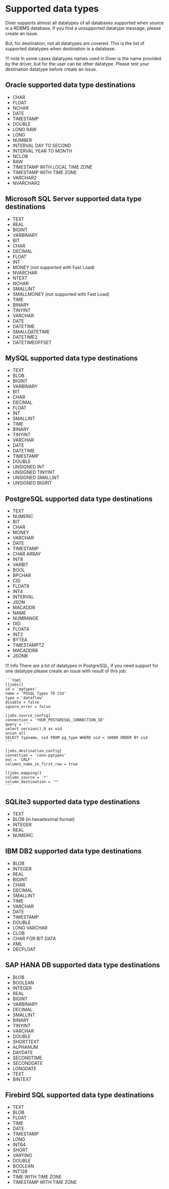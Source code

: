 # Supported data types

Dixer supports almost all datatypes of all databases supported when source is a RDBMS database, if you find a unsupported datatype message, please create an issue.

But, for destination, not all datatypes are covered. This is the list of supported datatypes when destination is a database.

!!! note
    In some cases datatypes names used in Dixer is the name provided by the driver, but for the user can be other datatype. Please test your destination datatype before create an issue.

## Oracle supported data type destinations

- CHAR
- FLOAT
- NCHAR
- DATE
- TIMESTAMP
- DOUBLE
- LONG RAW
- LONG
- NUMBER
- INTERVAL DAY TO SECOND
- INTERVAL YEAR TO MONTH
- NCLOB
- RAW
- TIMESTAMP WITH LOCAL TIME ZONE
- TIMESTAMP WITH TIME ZONE
- VARCHAR2
- NVARCHAR2

## Microsoft SQL Server supported data type destinations

- TEXT
- REAL
- BIGINT
- VARBINARY
- BIT
- CHAR
- DECIMAL
- FLOAT
- INT
- MONEY (not supported with Fast Load)
- NVARCHAR
- NTEXT
- NCHAR
- SMALLINT
- SMALLMONEY (not supported with Fast Load)
- TIME
- BINARY
- TINYINT
- VARCHAR
- DATE
- DATETIME
- SMALLDATETIME
- DATETIME2
- DATETIMEOFFSET

## MySQL supported data type destinations

- TEXT
- BLOB
- BIGINT
- VARBINARY
- BIT
- CHAR
- DECIMAL
- FLOAT
- INT
- SMALLINT
- TIME
- BINARY
- TINYINT
- VARCHAR
- DATE
- DATETIME
- TIMESTAMP
- DOUBLE
- UNSIGNED INT
- UNSIGNED TINYINT
- UNSIGNED SMALLINT
- UNSIGNED BIGINT

## PostgreSQL supported data type destinations

- TEXT
- NUMERIC
- BIT
- CHAR
- MONEY
- VARCHAR
- DATE
- TIMESTAMP
- CHAR ARRAY
- INT8
- VARBIT
- BOOL
- BPCHAR
- CID
- FLOAT8
- INT4
- INTERVAL
- JSON
- MACADDR
- NAME
- NUMRANGE
- OID
- FLOAT4
- INT2
- BYTEA
- TIMESTAMPTZ
- MACADDR8
- JSONB

!!! info
    There are a lot of datatypes in PostgreSQL, if you need support for one datatype please create an issue with result of this job:

    ```toml
    [[jobs]]
    id = 'pgtypes'
    name = 'PGSQL Types TO CSV'
    type = 'dataflow'
    disable = false
    ignore_error = false

    [jobs.source_config]
    connection = 'YOUR_POSTGRESQL_CONNECTION_ID'
    query = '''
    select version(),0 as oid
    union all
    SELECT typname, oid FROM pg_type WHERE oid < 10000 ORDER BY oid
    '''

    [jobs.destination_config]
    connection = 'conn-pgtypes'
    eol = 'CRLF'
    columns_name_in_first_row = true

    [[jobs.mapping]]
    column_source = '*'
    column_destination = '*'
    ```

## SQLite3 supported data type destinations

- TEXT
- BLOB (in hexadeximal format)
- INTEGER
- REAL
- NUMERIC

## IBM DB2 supported data type destinations

- BLOB
- INTEGER
- REAL
- BIGINT
- CHAR
- DECIMAL
- SMALLINT
- TIME
- VARCHAR
- DATE
- TIMESTAMP
- DOUBLE
- LONG VARCHAR
- CLOB
- CHAR FOR BIT DATA
- XML
- DECFLOAT

## SAP HANA DB supported data type destinations

- BLOB
- BOOLEAN
- INTEGER
- REAL
- BIGINT
- VARBINARY
- DECIMAL
- SMALLINT
- BINARY
- TINYINT
- VARCHAR
- DOUBLE
- SHORTTEXT
- ALPHANUM
- DAYDATE
- SECONDTIME
- SECONDDATE
- LONGDATE
- TEXT
- BINTEXT

## Firebird SQL supported data type destinations

- TEXT
- BLOB
- FLOAT
- TIME
- DATE
- TIMESTAMP
- LONG
- INT64
- SHORT
- VARYING
- DOUBLE
- BOOLEAN
- INT128
- TIME WITH TIME ZONE
- TIMESTAMP WITH TIME ZONE